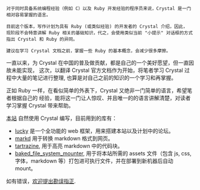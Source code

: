 ```
对于同时具备系统编程经验（例如 C）以及 Ruby 开发经验的程序员来说，Crystal 是一门
相对容易掌握的语言。
```

```
目前这个版本，写作计划为具有 Ruby (或类似经验) 的开发者的 Crystal 介绍，因此，
现阶段不会特意讲解 Ruby 相关的基础知识，代之，会使用类似当前 "小提示" 对话框的方式
指出 Crystal 和 Ruby 的异同。

建议在学习 Crystal 文档之前，掌握一些 Ruby 的基本概念，会减少很多摩擦。
```

一直以来，为 Crystal 在中国的普及做贡献，都是自己的一个美好愿望，但一直因故未能实现，
这次，以翻译 Crystal 官方文档作为开始，将笔者学习 Crystal 过程中大量的笔记进行整理,
也算是对自己之前的知识的一个学习和再掌握。

正如 Ruby 一样，在看似简单的外表下，Crystal 又绝非一门简单的语言，希望笔者根据自己的
经验，能将这一门让人惊叹、并且唯一的的语言讲解清楚，对读者学习掌握 Crystal 带来帮助。

[本站](https://github.com/crystal-china/website) 自然使用 Crystal 编写，目前用到的库有：

- [lucky](https://github.com/luckyframework/lucky) 是一个全功能的 web 框架，用来搭建本站以及计划中的论坛。
- [markd](https://github.com/icyleaf/markd) 用于转换 markdown 格式到网页。
- [tartrazine](https://github.com/ralsina/tartrazine), 用于高亮 markdown 中的代码块。
- [baked_file_system_mounter](https://github.com/crystal-china/baked_file_system_mounter), 
  用于将本站所需的 assets 文件（包含 js, css, 字体，markdown 等）打包进可执行文件，并在部署到新机器后自动 mount。

如有错误，[欢迎提出勘误指正](https://github.com/crystal-china/website/issues).

